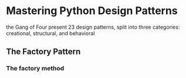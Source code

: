 # Mastering Python Design Patterns

the Gang of Four present 23 design patterns, split into three categories:
creational, structural, and behavioral

## The Factory Pattern

### The factory method